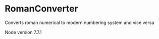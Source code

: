 # RomanConverter
Converts roman numerical to modern numbering system and vice versa

Node version 7.7.1
